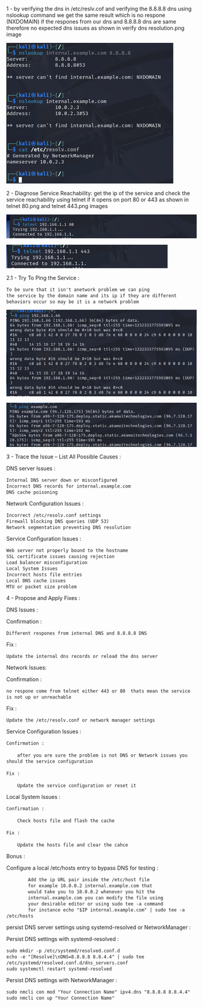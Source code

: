 1 - by verifying the dns in /etc/reslv.cof and verifying the 8.8.8.8 dns using nslookup command we get the same result which is no respone (NXDOMAIN) if the respones from our dns and 8.8.8.8 dns are same therefore no expected dns issues as shown in verify dns resolution.png image

![alt text](verify-dns-resolution.png)

2 - Diagnose Service Reachability: get the ip of the service and check the service reachability using telnet if it opens on port 80 or 443 as shown in telnet 80.png and telnet 443.png images

![alt text](telnet-80.png)

![alt text](telnet-443.png)

2.1 - Try To Ping the Service :

    To be sure that it isn't anetwork problem we can ping
    the service by the domain name and its ip if they are different
    behaviors occur so may be it is a network problem

![alt text](image-2.png)

![alt text](image.png)

3 - Trace the Issue – List All Possible Causes :

DNS server Issues :

    Internal DNS server down or misconfigured
    Incorrect DNS records for internal.example.com
    DNS cache poisoning

Network Configuration Issues :

    Incorrect /etc/resolv.conf settings
    Firewall blocking DNS queries (UDP 53)
    Network segmentation preventing DNS resolution

Service Configuration Issues :

    Web server not properly bound to the hostname
    SSL certificate issues causing rejection
    Load balancer misconfiguration
    Local System Issues
    Incorrect hosts file entries
    Local DNS cache issues
    MTU or packet size problem

4 - Propose and Apply Fixes :

DNS Issues :

Confirmation :

    Different respones from internal DNS and 8.8.8.8 DNS

Fix :

    Update the internal dns records or reload the dns server

Network Issues:

Confirmation :

    no respone come from telnet either 443 or 80  thats mean the service is not up or unreachable

Fix :

    Update the /etc/resolv.conf or network manager settings

Service Configuration Issues :

    Confirmation :

        after you are sure the problem is not DNS or Network issues you should the service configuration

    Fix :

        Update the service configuration or reset it

Local System Issues :

    Confirmation :

        Check hosts file and flash the cache

    Fix :

        Update the hosts file and clear the cahce

Bonus :

Configure a local /etc/hosts entry to bypass DNS for testing :

            Add the ip URL pair inside the /etc/host file
            for example 10.0.0.2 internal.example.com that
            would take you to 10.0.0.2 whenever you hit the
            internal.example.com you can modify the file using
            your desirable editor or using sudo tee -a command
            for instance echo "$IP internal.example.com" | sudo tee -a /etc/hosts

persist DNS server settings using systemd-resolved or NetworkManager :

Persist DNS settings with systemd-resolved :

    sudo mkdir -p /etc/systemd/resolved.conf.d
    echo -e "[Resolve]\nDNS=8.8.8.8 8.8.4.4" | sudo tee /etc/systemd/resolved.conf.d/dns_servers.conf
    sudo systemctl restart systemd-resolved

Persist DNS settings with NetworkManager :

    sudo nmcli con mod "Your Connection Name" ipv4.dns "8.8.8.8 8.8.4.4"
    sudo nmcli con up "Your Connection Name"
